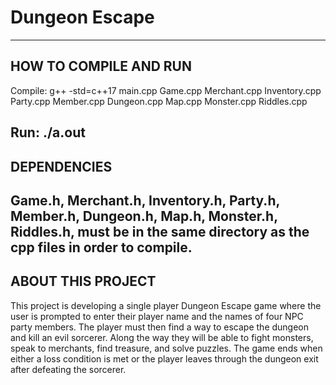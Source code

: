 # Dungeon Escape

------------------------
**HOW TO COMPILE AND RUN**
------------------------
Compile: g++ -std=c++17 main.cpp Game.cpp Merchant.cpp Inventory.cpp Party.cpp Member.cpp Dungeon.cpp Map.cpp Monster.cpp Riddles.cpp

Run: ./a.out
------------------------
**DEPENDENCIES**
------------------------
Game.h, Merchant.h, Inventory.h, Party.h, Member.h, Dungeon.h, Map.h, Monster.h, Riddles.h, must be in the same directory as the cpp 
files in order to compile.
------------------------
**ABOUT THIS PROJECT**
------------------------
This project is developing a single player Dungeon Escape game where the user is prompted to enter their player name
and the names of four NPC party members. The player must then find a way to escape the dungeon and kill an
evil sorcerer. Along the way they will be able to fight monsters, speak to merchants, find treasure, and solve puzzles.
The game ends when either a loss condition is met or the player leaves through the dungeon exit after defeating the sorcerer.
